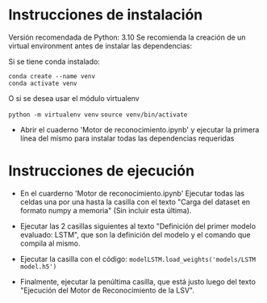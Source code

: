 # Instrucciones de instalación

Versión recomendada de Python: 3.10
Se recomienda la creación de un virtual environment antes de instalar las dependencias:

Si se tiene conda instalado:

`conda create --name venv`  
`conda activate venv`

O si se desea usar el módulo virtualenv

`python -m virtualenv venv`
`source venv/bin/activate`


- Abrir el cuaderno 'Motor de reconocimiento.ipynb' y ejecutar la primera línea del mismo para instalar todas las dependencias requeridas


# Instrucciones de ejecución

- En el cuarderno 'Motor de reconocimiento.ipynb' Ejecutar todas las celdas una por una hasta la casilla con el texto "Carga del dataset en formato numpy a memoria" (Sin incluir esta última).

- Ejecutar las 2 casillas siguientes al texto "Definición del primer modelo evaluado: LSTM", que son la definición del modelo y el comando que compila al mismo.

- Ejecutar la casilla con el código: `modelLSTM.load_weights('models/LSTM model.h5')`

- Finalmente, ejecutar la penúltima casilla, que está justo luego del texto "Ejecución del Motor de Reconocimiento de la LSV". 